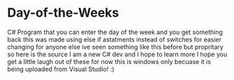 # Day-of-the-Weeks
C# Program that you can enter the day of the week and you get something back this was made using else if astatments instead of switches for easier changing for anyone else ive seen something like this before but propritary so here is the source I am a new C# dev and I hope to learn more I hope you get a little laugh out of these for now this is windows only becuase it is being uploaded from Visual Studio!
:)
